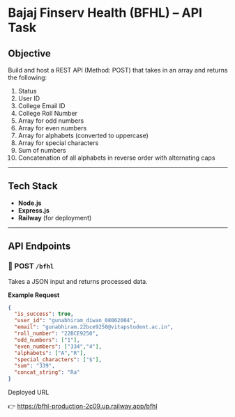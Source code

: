 # Bajaj Finserv Health (BFHL) – API Task

## Objective
Build and host a REST API (Method: POST) that takes in an array and returns the following:

1. Status  
2. User ID  
3. College Email ID  
4. College Roll Number  
5. Array for odd numbers  
6. Array for even numbers  
7. Array for alphabets (converted to uppercase)  
8. Array for special characters  
9. Sum of numbers  
10. Concatenation of all alphabets in reverse order with alternating caps  

---

## Tech Stack
- **Node.js**  
- **Express.js**  
- **Railway** (for deployment)  

---

## API Endpoints

### 🔹 POST `/bfhl`
Takes a JSON input and returns processed data.

**Example Request**
```json
{
  "is_success": true,
  "user_id": "gunabhiram_diwan_08062004",
  "email": "gunabhiram.22bce9250@vitapstudent.ac.in",
  "roll_number": "22BCE9250",
  "odd_numbers": ["1"],
  "even_numbers": ["334","4"],
  "alphabets": ["A","R"],
  "special_characters": ["$"],
  "sum": "339",
  "concat_string": "Ra"
}
```
Deployed URL

👉 https://bfhl-production-2c09.up.railway.app/bfhl
